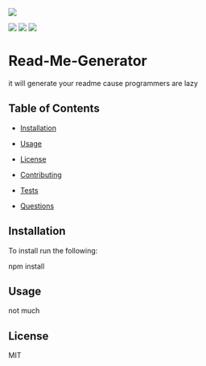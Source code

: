 
    
    
![](https://avatars0.githubusercontent.com/u/60150435?v=4) 
    
     
![](https://img.shields.io/badge/WASH-HANDS-red) 
![](https://img.shields.io/badge/BECAUSE-OF-brightgreen)
![](https://img.shields.io/badge/CORONA-VIRUS!!!!!!!!!!!-ff69b4)  
# Read-Me-Generator


it will generate your readme cause programmers are lazy




## Table of Contents
  
  * [Installation](#installation)
  
  * [Usage](#usage)
  
  * [License](#license)
  
  * [Contributing](#contributing)
  
  * [Tests](#tests)
  
  * [Questions](#questions)




  ## Installation
  
To install run the following:

  
  npm install
  


  ## Usage

  not much

  ## License

  MIT




  